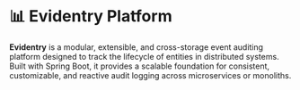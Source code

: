 # 📊 Evidentry Platform

**Evidentry** is a modular, extensible, and cross-storage event auditing platform designed to track the lifecycle 
of entities in distributed systems. Built with Spring Boot, it provides a scalable foundation for 
consistent, customizable, and reactive audit logging across microservices or monoliths.
